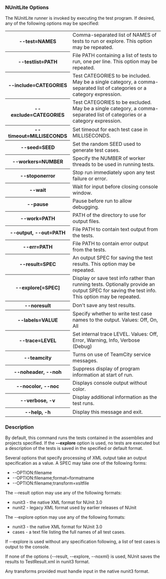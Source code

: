 ### NUnitLite Options

The NUnitLite runner is invoked by executing the test program. If desired, any of the 
following options may be specified:

<table class="nunit" style="margin-left:0; max-width:700px">

<tr><th>--test=NAMES</th>
    <td>Comma-separated list of NAMES of tests to run or explore. This option may be repeated.</td></tr>
    
<tr><th>--testlist=PATH</th>
    <td>File PATH containing a list of tests to run, one per line. This option may be repeated.</td></tr>
    
<tr><th>--include=CATEGORIES</th>
    <td>Test CATEGORIES to be included. May be a single category, a comma-separated list of categories or a category expression.</td></tr>
    
<tr><th>--exclude=CATEGORIES</th>
    <td>Test CATEGORIES to be excluded. May be a single category, a comma-separated list of categories or a category expression.</td></tr>
    
<tr><th>--timeout=MILLISECONDS</th>
    <td>Set timeout for each test case in MILLISECONDS.</td></tr>
    
<tr><th>--seed=SEED</th>
    <td>Set the random SEED used to generate test cases.</td></tr>
    
<tr><th>--workers=NUMBER</th>
    <td>Specify the NUMBER of worker threads to be used in running tests.</td></tr>
    
<tr><th>--stoponerror</th>
    <td>Stop run immediately upon any test failure or error.</td></tr>
    
<tr><th>--wait</th>
    <td>Wait for input before closing console window.</td></tr>
    
<tr><th>--pause</th>
    <td>Pause before run to allow debugging.</td>
    </tr>
<tr><th>--work=PATH</th>
    <td>PATH of the directory to use for output files.</td></tr>

<tr><th>--output, --out=PATH</th>
    <td>File PATH to contain text output from the tests.</td></tr>
    
<tr><th>--err=PATH</th>
    <td>File PATH to contain error output from the tests.</td></tr>
    
<tr><th>--result=SPEC</th>
    <td>An output SPEC for saving the test results. This option may be repeated.</td></tr>
    
<tr><th>--explore[=SPEC]</th>
    <td>Display or save test info rather than running tests. Optionally provide an output SPEC for saving the test info. This option may be repeated.</td></tr>
    
<tr><th>--noresult</th>
    <td>Don't save any test results.</td></tr>
    
<tr><th>--labels=VALUE</th>
    <td>Specify whether to write test case names to the output. Values: Off, On, All</td></tr>
    
<tr><th>--trace=LEVEL</th>
    <td>Set internal trace LEVEL. Values: Off, Error, Warning, Info, Verbose (Debug)</td></tr>
    
<tr><th>--teamcity</th>
    <td>Turns on use of TeamCity service messages.</td></tr>
    
<tr><th>--noheader, --noh</th>
    <td>Suppress display of program information at start of run.</td></tr>
    
<tr><th>--nocolor, --noc</th>
    <td>Displays console output without color.</td></tr>
    
<tr><th>--verbose, -v</th>
    <td>Display additional information as the test runs.</td></tr>
    
<tr><th>--help, -h</th>
    <td>Display this message and exit.</td></tr>
    
</table>

### Description

By default, this command runs the tests contained in the
assemblies and projects specified. If the **--explore** option
is used, no tests are executed but a description of the tests
is saved in the specified or default format.

Several options that specify processing of XML output take
an output specification as a value. A SPEC may take one of
the following forms:
 * --OPTION:filename
 * --OPTION:filename;format=formatname
 * --OPTION:filename;transform=xsltfile

The --result option may use any of the following formats:
 * nunit3 - the native XML format for NUnit 3.0
 * nunit2 - legacy XML format used by earlier releases of NUnit

The --explore option may use any of the following formats:
 * nunit3 - the native XML format for NUnit 3.0
 * cases  - a text file listing the full names of all test cases.

If --explore is used without any specification following, a list of
test cases is output to the console.

If none of the options {--result, --explore, --noxml} is used,
NUnit saves the results to TestResult.xml in nunit3 format.

Any transforms provided must handle input in the native nunit3 format.

